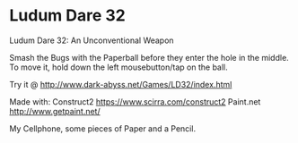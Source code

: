 # Ludum Dare 32
Ludum Dare 32: An Unconventional Weapon

Smash the Bugs with the Paperball before they enter
the hole in the middle. To move it, hold down the left mousebutton/tap on the ball.


Try it @ http://www.dark-abyss.net/Games/LD32/index.html


Made with:
Construct2 https://www.scirra.com/construct2
Paint.net http://www.getpaint.net/

My Cellphone, some pieces of Paper and a Pencil.

